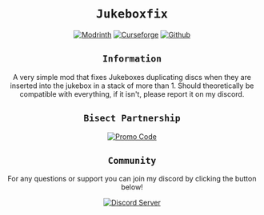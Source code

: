 <div align="center">

# `Jukeboxfix`

[![Modrinth](https://cdn.jsdelivr.net/npm/@intergrav/devins-badges@2/assets/cozy/available/modrinth_64h.png)](https://modrinth.com/mod/jukeboxfix/versions)
[![Curseforge](https://cdn.jsdelivr.net/npm/@intergrav/devins-badges@2/assets/cozy/available/curseforge_64h.png)](https://www.curseforge.com/minecraft/mc-mods/jukeboxfix)
[![Github](https://cdn.jsdelivr.net/npm/@intergrav/devins-badges@2/assets/cozy/available/github_64h.png)](https://github.com/MayaqqDev/jukeboxfix/)
## `Information`

A very simple mod that fixes Jukeboxes duplicating discs when they are inserted into the jukebox in a stack of more than 1. Should theoretically be compatible with everything, if it isn't, please report it on my discord.

## `Bisect Partnership`

[![Promo Code](https://www.bisecthosting.com/partners/custom-banners/3af862e4-2c3a-4ae5-9caf-cc9f80d19620.png)](https://bisecthosting.com/mayaqq)

## `Community`

For any questions or support you can join my discord by clicking the button below!

[![Discord Server](https://cdn.jsdelivr.net/npm/@intergrav/devins-badges@2/assets/cozy/social/discord-singular_64h.png)](https://discord.gg/w7PpGax9Bq)
</div>
